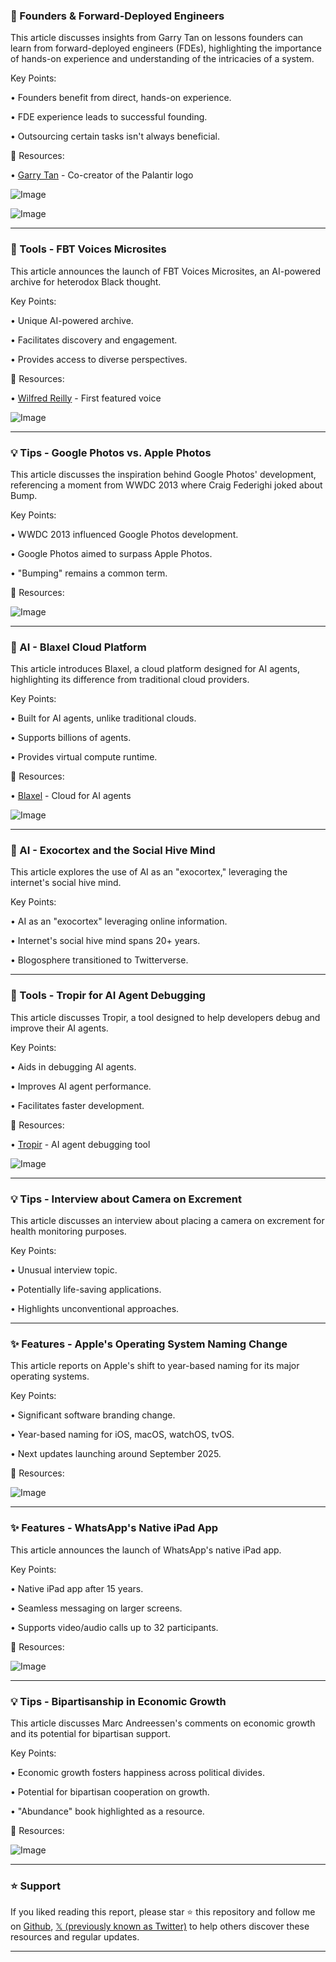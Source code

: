 ### 🤖 Founders & Forward-Deployed Engineers

This article discusses insights from Garry Tan on lessons founders can learn from forward-deployed engineers (FDEs), highlighting the importance of hands-on experience and understanding of the intricacies of a system.


Key Points:

• Founders benefit from direct, hands-on experience.


•  FDE experience leads to successful founding.


•  Outsourcing certain tasks isn't always beneficial.


🔗 Resources:

• [Garry Tan](https://x.com/garrytan) - Co-creator of the Palantir logo


![Image](https://pbs.twimg.com/media/Gsdh0aXb0AQBRh0?format=jpg&name=small)

![Image](https://pbs.twimg.com/amplify_video_thumb/1929617698725695488/img/iySztY9VirhMvzqa?format=jpg&name=240x240)


---

### 🚀 Tools - FBT Voices Microsites

This article announces the launch of FBT Voices Microsites, an AI-powered archive for heterodox Black thought.


Key Points:

• Unique AI-powered archive.


•  Facilitates discovery and engagement.


•  Provides access to diverse perspectives.


🔗 Resources:

• [Wilfred Reilly](https://wilfredreilly.com) - First featured voice


![Image](https://pbs.twimg.com/amplify_video_thumb/1929584383406886913/img/mipwbQ6MY1roEGDD.jpg)


---

### 💡 Tips - Google Photos vs. Apple Photos

This article discusses the inspiration behind Google Photos' development, referencing a moment from WWDC 2013 where Craig Federighi joked about Bump.


Key Points:

•  WWDC 2013 influenced Google Photos development.


•  Google Photos aimed to surpass Apple Photos.


•  "Bumping" remains a common term.


🔗 Resources:


![Image](https://pbs.twimg.com/amplify_video_thumb/1929647018189930496/img/iqUiiMJQmpsL_kmH.jpg)


---

### 🤖 AI - Blaxel Cloud Platform

This article introduces Blaxel, a cloud platform designed for AI agents, highlighting its difference from traditional cloud providers.


Key Points:

•  Built for AI agents, unlike traditional clouds.


•  Supports billions of agents.


•  Provides virtual compute runtime.


🔗 Resources:

• [Blaxel](https://ycombinator.com/launches/Neo-blaxel-aws-for-ai-agents…) - Cloud for AI agents


![Image](https://pbs.twimg.com/amplify_video_thumb/1929558359281414144/img/W8Fwn4flyLyyd_SM.jpg)


---

### 🤖 AI - Exocortex and the Social Hive Mind

This article explores the use of AI as an "exocortex," leveraging the internet's social hive mind.


Key Points:

•  AI as an "exocortex" leveraging online information.


•  Internet's social hive mind spans 20+ years.


•  Blogosphere transitioned to Twitterverse.



---

### 🚀 Tools - Tropir for AI Agent Debugging

This article discusses Tropir, a tool designed to help developers debug and improve their AI agents.


Key Points:

•  Aids in debugging AI agents.


•  Improves AI agent performance.


•  Facilitates faster development.


🔗 Resources:

• [Tropir](https://x.com/tropir_) - AI agent debugging tool


![Image](https://pbs.twimg.com/amplify_video_thumb/1929554458020892672/img/zdNFmJbBowB7PzAw.jpg)


---

### 💡 Tips -  Interview about Camera on Excrement

This article discusses an interview about placing a camera on excrement for health monitoring purposes.


Key Points:

•  Unusual interview topic.


•  Potentially life-saving applications.


•  Highlights unconventional approaches.



---

### ✨ Features - Apple's Operating System Naming Change

This article reports on Apple's shift to year-based naming for its major operating systems.


Key Points:

•  Significant software branding change.


•  Year-based naming for iOS, macOS, watchOS, tvOS.


•  Next updates launching around September 2025.


🔗 Resources:


![Image](https://pbs.twimg.com/media/GsHxKcIWMAAveBx?format=png&name=small)


---

### ✨ Features - WhatsApp's Native iPad App

This article announces the launch of WhatsApp's native iPad app.


Key Points:

•  Native iPad app after 15 years.


•  Seamless messaging on larger screens.


•  Supports video/audio calls up to 32 participants.


🔗 Resources:


![Image](https://pbs.twimg.com/media/GsELqdYWsAANX9p?format=jpg&name=small)


---

### 💡 Tips -  Bipartisanship in Economic Growth

This article discusses Marc Andreessen's comments on economic growth and its potential for bipartisan support.


Key Points:

•  Economic growth fosters happiness across political divides.


•  Potential for bipartisan cooperation on growth.


•  "Abundance" book highlighted as a resource.


🔗 Resources:


![Image](https://pbs.twimg.com/media/GsOMpJnXgAA2FqU?format=jpg&name=small)


---

### ⭐️ Support

If you liked reading this report, please star ⭐️ this repository and follow me on [Github](https://github.com/Drix10), [𝕏 (previously known as Twitter)](https://x.com/DRIX_10_) to help others discover these resources and regular updates.

---
